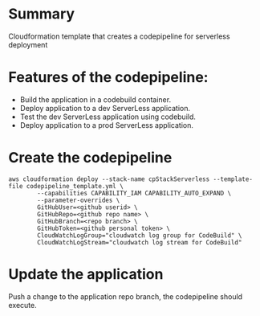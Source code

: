 # Summary
Cloudformation template that creates a codepipeline for serverless deployment

# Features of the codepipeline:
* Build the application in a codebuild container.
* Deploy application to a dev ServerLess application.
* Test the dev ServerLess application using codebuild.
* Deploy application to a prod ServerLess application.

# Create the codepipeline
```
aws cloudformation deploy --stack-name cpStackServerless --template-file codepipeline_template.yml \
        --capabilities CAPABILITY_IAM CAPABILITY_AUTO_EXPAND \
        --parameter-overrides \
        GitHubUser=<github userid> \
        GitHubRepo=<github repo name> \
        GitHubBranch=<repo branch> \
        GitHubToken=<github personal token> \
        CloudWatchLogGroup="cloudwatch log group for CodeBuild" \
        CloudWatchLogStream="cloudwatch log stream for CodeBuild"
```

# Update the application
Push a change to the application repo branch, the codepipeline should execute.

